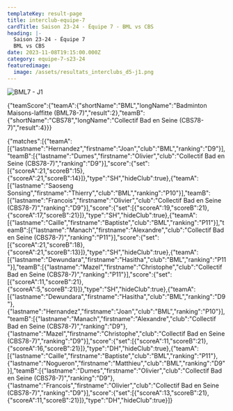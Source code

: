 ```yaml
---
templateKey: result-page
title: interclub-equipe-7
cardTitle: Saison 23-24 - Équipe 7 - BML vs CBS
heading: |-
  Saison 23-24 - Équipe 7
  BML vs CBS
date: 2023-11-08T19:15:00.000Z
category: equipe-7-s23-24
featuredimage:
  image: /assets/resultats_interclubs_d5-j1.png
---
```

![](/assets/resultats_interclubs_d5-j1.png "BML7 - J1")



<teamscoreboard>{"teamScore":{"teamA":{"shortName":"BML","longName":"Badminton Maisons-laffitte (BML78-7)","result":2},"teamB":{"shortName":"CBS78","longName":"Collectif Bad en Seine (CBS78-7)","result":4}}}</teamscoreboard>

<scoreboard>{"matches":[{"teamA":[{"lastname":"Hernandez","firstname":"Joan","club":"BML","ranking":"D9"}],"teamB":[{"lastname":"Dumes","firstname":"Olivier","club":"Collectif Bad en Seine (CBS78-7)","ranking":"D9"}],"score":{"set":[{"scoreA":21,"scoreB":15},{"scoreA":21,"scoreB":14}]},"type":"SH","hideClub":true},{"teamA":[{"lastname":"Saoseng Sonsing","firstname":"Thierry","club":"BML","ranking":"P10"}],"teamB":[{"lastname":"Francois","firstname":"Olivier","club":"Collectif Bad en Seine (CBS78-7)","ranking":"D9"}],"score":{"set":[{"scoreA":19,"scoreB":21},{"scoreA":17,"scoreB":21}]},"type":"SH","hideClub":true},{"teamA":[{"lastname":"Caille","firstname":"Baptiste","club":"BML","ranking":"P11"}],"teamB":[{"lastname":"Manach","firstname":"Alexandre","club":"Collectif Bad en Seine (CBS78-7)","ranking":"P11"}],"score":{"set":[{"scoreA":21,"scoreB":18},{"scoreA":21,"scoreB":13}]},"type":"SH","hideClub":true},{"teamA":[{"lastname":"Dewundara","firstname":"Hasitha","club":"BML","ranking":"P11"}],"teamB":[{"lastname":"Mazel","firstname":"Christophe","club":"Collectif Bad en Seine (CBS78-7)","ranking":"P11"}],"score":{"set":[{"scoreA":11,"scoreB":21},{"scoreA":5,"scoreB":21}]},"type":"SH","hideClub":true},{"teamA":[{"lastname":"Dewundara","firstname":"Hasitha","club":"BML","ranking":"D9"},{"lastname":"Hernandez","firstname":"Joan","club":"BML","ranking":"P10"}],"teamB":[{"lastname":"Manach","firstname":"Alexandre","club":"Collectif Bad en Seine (CBS78-7)","ranking":"D9"},{"lastname":"Mazel","firstname":"Christophe","club":"Collectif Bad en Seine (CBS78-7)","ranking":"D9"}],"score":{"set":[{"scoreA":11,"scoreB":21},{"scoreA":16,"scoreB":21}]},"type":"DH","hideClub":true},{"teamA":[{"lastname":"Caille","firstname":"Baptiste","club":"BML","ranking":"P11"},{"lastname":"Nogueron","firstname":"Matthieu","club":"BML","ranking":"D9"}],"teamB":[{"lastname":"Dumes","firstname":"Olivier","club":"Collectif Bad en Seine (CBS78-7)","ranking":"D9"},{"lastname":"Francois","firstname":"Olivier","club":"Collectif Bad en Seine (CBS78-7)","ranking":"D9"}],"score":{"set":[{"scoreA":13,"scoreB":21},{"scoreA":11,"scoreB":21}]},"type":"DH","hideClub":true}]}</scoreboard>